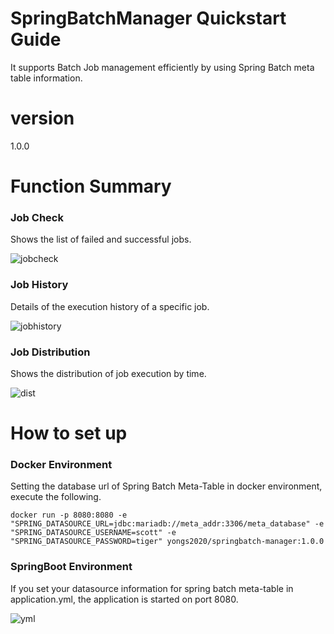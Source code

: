 # SpringBatchManager Quickstart Guide 
It supports Batch Job management efficiently by using Spring Batch meta table information.
# version
1.0.0
# Function Summary
### Job Check
Shows the list of failed and successful jobs.

![jobcheck](https://user-images.githubusercontent.com/100505047/155977234-d51bf310-e884-4c56-95fc-64f30800480c.png)

### Job History
Details of the execution history of a specific job.

![jobhistory](https://user-images.githubusercontent.com/100505047/155977274-3c02fcda-cddd-4f3b-a6e1-c6c896c69b2c.png)

### Job Distribution
Shows the distribution of job execution by time.

![dist](https://user-images.githubusercontent.com/100505047/155977433-4c9add59-b334-42f1-8138-fcfb79d09637.png)

# How to set up
### Docker Environment
Setting the database url of Spring Batch Meta-Table in docker environment, execute the following.

```
docker run -p 8080:8080 -e "SPRING_DATASOURCE_URL=jdbc:mariadb://meta_addr:3306/meta_database" -e "SPRING_DATASOURCE_USERNAME=scott" -e "SPRING_DATASOURCE_PASSWORD=tiger" yongs2020/springbatch-manager:1.0.0
```
### SpringBoot Environment
If you set your datasource information for spring batch meta-table in application.yml, the application is started on port 8080.

![yml](https://user-images.githubusercontent.com/13634581/156312793-3ec16573-d2c5-429b-a36c-eb392c7ba015.png)
